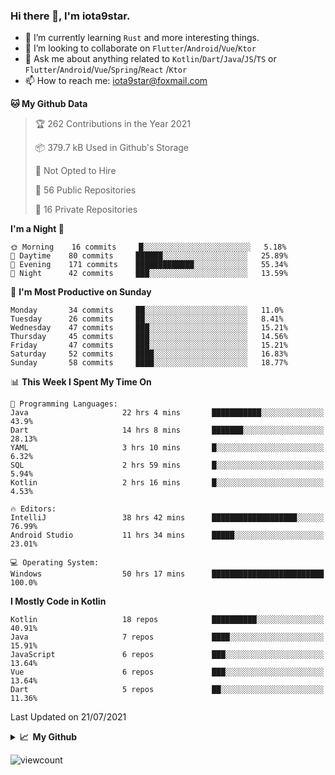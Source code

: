 ### Hi there 👋, I'm iota9star.

- 🌱 I’m currently learning `Rust` and more interesting things.
- 👯 I’m looking to collaborate on `Flutter`/`Android`/`Vue`/`Ktor`
- 💬 Ask me about anything related to `Kotlin`/`Dart`/`Java`/`JS`/`TS` or `Flutter`/`Android`/`Vue`/`Spring`/`React`
  /`Ktor`
- 📫 How to reach me: [iota9star@foxmail.com](iota9star@foxmail.com)



<!--START_SECTION:waka-->
**🐱 My Github Data** 

> 🏆 262 Contributions in the Year 2021
 > 
> 📦 379.7 kB Used in Github's Storage 
 > 
> 🚫 Not Opted to Hire
 > 
> 📜 56 Public Repositories 
 > 
> 🔑 16 Private Repositories  
 > 
**I'm a Night 🦉** 

```text
🌞 Morning    16 commits     █░░░░░░░░░░░░░░░░░░░░░░░░   5.18% 
🌆 Daytime    80 commits     ██████░░░░░░░░░░░░░░░░░░░   25.89% 
🌃 Evening    171 commits    █████████████░░░░░░░░░░░░   55.34% 
🌙 Night      42 commits     ███░░░░░░░░░░░░░░░░░░░░░░   13.59%

```
📅 **I'm Most Productive on Sunday** 

```text
Monday       34 commits     ██░░░░░░░░░░░░░░░░░░░░░░░   11.0% 
Tuesday      26 commits     ██░░░░░░░░░░░░░░░░░░░░░░░   8.41% 
Wednesday    47 commits     ███░░░░░░░░░░░░░░░░░░░░░░   15.21% 
Thursday     45 commits     ███░░░░░░░░░░░░░░░░░░░░░░   14.56% 
Friday       47 commits     ███░░░░░░░░░░░░░░░░░░░░░░   15.21% 
Saturday     52 commits     ████░░░░░░░░░░░░░░░░░░░░░   16.83% 
Sunday       58 commits     ████░░░░░░░░░░░░░░░░░░░░░   18.77%

```


📊 **This Week I Spent My Time On** 

```text
💬 Programming Languages: 
Java                     22 hrs 4 mins       ███████████░░░░░░░░░░░░░░   43.9% 
Dart                     14 hrs 8 mins       ███████░░░░░░░░░░░░░░░░░░   28.13% 
YAML                     3 hrs 10 mins       █░░░░░░░░░░░░░░░░░░░░░░░░   6.32% 
SQL                      2 hrs 59 mins       █░░░░░░░░░░░░░░░░░░░░░░░░   5.94% 
Kotlin                   2 hrs 16 mins       █░░░░░░░░░░░░░░░░░░░░░░░░   4.53%

🔥 Editors: 
IntelliJ                 38 hrs 42 mins      ███████████████████░░░░░░   76.99% 
Android Studio           11 hrs 34 mins      █████░░░░░░░░░░░░░░░░░░░░   23.01%

💻 Operating System: 
Windows                  50 hrs 17 mins      █████████████████████████   100.0%

```

**I Mostly Code in Kotlin** 

```text
Kotlin                   18 repos            ██████████░░░░░░░░░░░░░░░   40.91% 
Java                     7 repos             ████░░░░░░░░░░░░░░░░░░░░░   15.91% 
JavaScript               6 repos             ███░░░░░░░░░░░░░░░░░░░░░░   13.64% 
Vue                      6 repos             ███░░░░░░░░░░░░░░░░░░░░░░   13.64% 
Dart                     5 repos             ██░░░░░░░░░░░░░░░░░░░░░░░   11.36%

```



 Last Updated on 21/07/2021
<!--END_SECTION:waka-->

<details>
  <summary><b>📈&nbsp;&nbsp;My Github</b></summary>
  <br>
  <img src='https://github-profile-trophy.vercel.app/?username=iota9star'>
  <img src='https://bad-apple-github-readme.vercel.app/api?show_bg=1&username=iota9star&hide_title=true'>
  <img src='http://cr-skills-chart-widget.azurewebsites.net/api/api?username=iota9star'>
</details>


![viewcount](https://count.getloli.com/get/@iota9star?theme=rule34)

